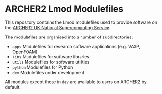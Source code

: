 # ARCHER2 Lmod Modulefiles

This repository contains the Lmod modulefiles used to provide software
on the [ARCHER2 UK National Supercomputing Service](https://www.archer2.ac.uk).

The modulefiles are organised into a number of subdirectories:

  - `apps` Modulefiles for research software
    applications (e.g. VASP, OpenFOAM)
  - `libs` Modulefiles for software libraries
  - `utils` Modulefiles for software utilities
  - `python` Modulefiles for Python
  - `dev` Modulefiles under development

All modules except those in `dev` are available to
users on ARCHER2 by default.

